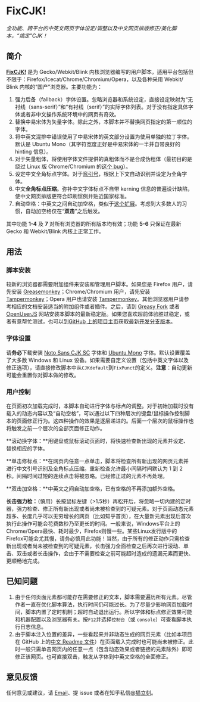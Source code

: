 # FixCJK!
*全功能、跨平台的中英文网页字体设定/调整以及中文网页排版修正/美化脚本，“搞定”CJK！*

## 简介
**[FixCJK!](https://github.com/stecue/fixcjk/)** 是为 Gecko&#8203;/&#8203;Webkit&#8203;/&#8203;Blink 内核浏览器编写的用户脚本，适用平台包括但不限于：Firefox&#8203;/&#8203;Icecat&#8203;/&#8203;Chrome&#8203;/&#8203;Chromium&#8203;/&#8203;Opera，以及各种采用 Webkit&#8203;/&#8203;Blink 内核的“国产”浏览器。主要功能为：

1. 强力后备（fallback）字体设置。忽略浏览器和系统设定，直接设定映射为“无衬线（sans-serif）”和“有衬线（serif）”的实际字体列表。对于没有指定具体字体或者非中文操作系统环境中的网页有奇效。
2. 替换中易宋体为矢量字体。除此之外，本脚本并不替换网页指定的第一顺位的字体。
3. 将中英文混排中错误使用了中易宋体的英文部分设置为使用单独的拉丁字体。默认是 Ubuntu Mono（其字符宽度正好是中易宋体的一半并自带良好的 hinting 信息）。
4. 对于矢量粗体，将使用字体文件提供的真粗体而不是合成伪粗体（最初目的是绕过 Linux 版 Chrome&#8203;/&#8203;Chromium 的[这个 bug](https://bugs.chromium.org/p/chromium/issues/detail?id=448478)）。
5. 设定中文全角标点字体。对于[弯引号](https://www.zhihu.com/question/19616011)，根据上下文自动识别并设定为全角字体。
6. 中文**全角标点压缩**。弥补中文字体标点不自带 kerning 信息的普遍设计缺陷，使中文网页排版更符合印刷惯例并贴近国家标准。
7. 自动空格：中英文之间自动加空格，类似于[这个扩展](https://chrome.google.com/webstore/detail/%E7%82%BA%E4%BB%80%E9%BA%BC%E4%BD%A0%E5%80%91%E5%B0%B1%E6%98%AF%E4%B8%8D%E8%83%BD%E5%8A%A0%E5%80%8B%E7%A9%BA%E6%A0%BC%E5%91%A2%EF%BC%9F/paphcfdffjnbcgkokihcdjliihicmbpd/reviews?hl=zh-CN)。考虑到大多数人的习惯，自动加空格仅在“**双击**”之后触发。

其中功能 **1-4** 及 **7** 对所有浏览器的所有版本均有效；功能 **5-6** 只保证在最新 Gecko 和 Webkit/Blink 内核上正常工作。

## 用法
### 脚本安装
较新的浏览器都需要附加组件来安装和管理用户脚本。如果您是 Firefox 用户，请先安装 [Greasemonkey](https://addons.mozilla.org/en-US/firefox/addon/greasemonkey/)；Chrome&#8203;/&#8203;Chromium 用户，请先安装 [Tampermonkey](https://chrome.google.com/webstore/detail/tampermonkey/dhdgffkkebhmkfjojejmpbldmpobfkfo)；Opera 用户也请安装 [Tampermonkey](https://addons.opera.com/en/extensions/details/tampermonkey-beta/)。其他浏览器用户请参考相应的文档安装适当的附加组件或者插件。之后，请到 [Greasy Fork](https://greasyfork.org/zh-CN/scripts/19812-fixcjk) 或者 [OpenUserJS](https://openuserjs.org/scripts/stecuegmail.com/FixCJK!) 网站安装本脚本的最新稳定版。如果您喜欢超前体验胜过稳定，或者有意帮忙测试，也可以到[GitHub 上的项目主页](https://github.com/stecue/fixcjk/)获取最新[开发分支版本](https://github.com/stecue/fixcjk/tree/1.1.x)。

### 字体设置
请**务必**下载安装 [Noto Sans CJK SC](https://www.google.com/get/noto/help/cjk/) 字体和 [Ubuntu Mono](https://www.google.com/fonts/specimen/Ubuntu+Mono) 字体。默认设置覆盖了大多数 Windows 和 Linux 设备。如果需要自定义设置（包括中英文字体以及修正选项），请直接修改脚本中从`CJKdefault`到`FixPunct`的定义。**注意**：自动更新可能会重置你对脚本做的修改。

### 用户控制
在页面初次加载完成时，本脚本自动进行字体与标点的调整。对于初始加载时没有载入的动态内容以及“自动空格”，可以通过以下四种层次的键盘/鼠标操作控制脚本的页面修正行为。这四种操作的效果是逐层递进的。后面一个层次的鼠标操作也将触发之前一个层次的全部页面修正动作。

**滚动换字体：**用键盘或鼠标滚动页面时，将快速检查新出现的元素并设定、替换相应的字体。

**单击修标点：**在网页内任意一点单击，脚本将检查所有新出现的网页元素并进行中文引号识别及全角标点压缩。重新检查允许最小间隔时间默认为 1 到 2 秒。间隔时间过短的连续点击将被忽略。已经修正过的元素不再处理。

**双击加空格：**中英文之间自动加空格，已有空格的不再添加额外空格。

**长击强力检：**（慎用）长按鼠标左键（>1.5秒）再松开后，将忽略一切内建的定时器，强力检查、修正所有新出现或者尚未被检查到的可疑元素。对于页面动态元素超多、长度几乎可以无穷增长的网页（比如知乎首页），在大量新元素出现后首次执行此操作可能会花费数秒乃至更长的时间。一般来说，Windows平台上的Chrome&#8203;/&#8203;Opera最快、耗时最少，Firefox则慢一些。某些Linux发行版中的Firefox可能会尤其慢，请务必慎用此功能！当然，由于所有的修正动作只需检查新出现或者尚未被检查到的可疑元素，长击强力全面检查之后再次进行滚动、单击、双击或者长击操作，会由于不需要检查之前可能超时造成的遗漏元素而更快、更顺畅地完成。

## 已知问题
1. 由于任何页面元素都可能存在需要修正的文本，脚本需要遍历所有元素。尽管作者一直在优化脚本算法，执行时间仍可能过长。为了尽量少影响网页加载时间，脚本内置了定时机制；超时自动退出运行。所以字体和标点修正效果可能和机器配置以及浏览器有关。按`F12`并选择`控制台`（或 `console`）可查看脚本执行日志信息。
2. 由于脚本注入位置的差异，一些看起来并非动态生成的网页元素（比如本项目在 GitHub 上的[中文 Readme 文件](https://github.com/stecue/fixcjk/blob/master/README.md)）在页面载入完成时也可能尚未被修正。此时一般只需单击网页内的任意一点（包含动态效果或者链接的元素除外）即可修正该网页。也可直接双击，触发从字体到中英文空格的全面修正。

## 意见反馈
任何意见或建议，请 [Email](mailto:stecue@gmail.com)、提 issue 或者在知乎私信[@猫立刻](https://www.zhihu.com/people/mol-le-kel)。
